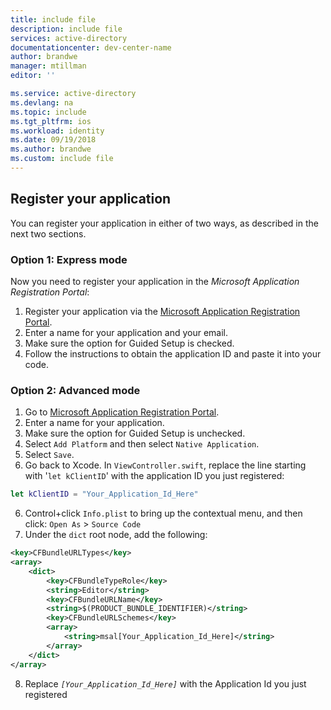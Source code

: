 ```yaml
---
title: include file
description: include file
services: active-directory
documentationcenter: dev-center-name
author: brandwe
manager: mtillman
editor: ''

ms.service: active-directory
ms.devlang: na
ms.topic: include
ms.tgt_pltfrm: ios
ms.workload: identity
ms.date: 09/19/2018
ms.author: brandwe
ms.custom: include file 
---
```


## Register your application

You can register your application in either of two ways, as described in the next two sections.

### Option 1: Express mode

Now you need to register your application in the *Microsoft Application Registration Portal*:

1. Register your application via the [Microsoft Application Registration Portal](https://apps.dev.microsoft.com/portal/register-app?appType=mobileAndDesktopApp&appTech=ios&step=configure).
2. Enter a name for your application and your email.
3. Make sure the option for Guided Setup is checked.
4. Follow the instructions to obtain the application ID and paste it into your code.

### Option 2: Advanced mode

1. Go to [Microsoft Application Registration Portal](https://apps.dev.microsoft.com/portal/register-app).
2. Enter a name for your application.
3. Make sure the option for Guided Setup is unchecked.
4. Select `Add Platform` and then select `Native Application`.
5. Select `Save`.
6. Go back to Xcode. In `ViewController.swift`, replace the line starting with '`let kClientID`' with the application ID you just registered:

```swift
let kClientID = "Your_Application_Id_Here"
```

<!-- Workaround for Docs conversion bug -->
<ol start="6">
<li>
Control+click <code>Info.plist</code> to bring up the contextual menu, and then click: <code>Open As</code> > <code>Source Code</code>
</li>
<li>
Under the <code>dict</code> root node, add the following:
</li>
</ol>

```xml
<key>CFBundleURLTypes</key>
<array>
    <dict>
        <key>CFBundleTypeRole</key>
        <string>Editor</string>
        <key>CFBundleURLName</key>
        <string>$(PRODUCT_BUNDLE_IDENTIFIER)</string>
        <key>CFBundleURLSchemes</key>
        <array>
            <string>msal[Your_Application_Id_Here]</string>
        </array>
    </dict>
</array>
```
<ol start="8">
<li>
Replace <i><code>[Your_Application_Id_Here]</code></i> with the Application Id you just registered
</li>
</ol>
